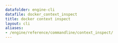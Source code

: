 ```yaml
---
datafolder: engine-cli
datafile: docker_context_inspect
title: docker context inspect
layout: cli
aliases:
- /engine/reference/commandline/context_inspect/
---
```


<!--
此页面是根据 Docker 源代码自动生成的。如果您想建议更改此处显示的文本，请在 GitHub 上的源代码仓库中打开一个工单或拉取请求：

https://github.com/docker/cli
-->
